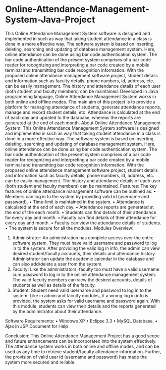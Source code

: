 # Online-Attendance-Management-System-Java-Project
This Online Attendance Management System software is designed and implemented in such as way that taking student attendance in a class is done in a more effective way. The software system is based on inserting, deleting, searching and updating of database management system. Here, online attendance can be done using bar code authentication system. The bar code authentication of the present system comprises of a bar code reader for recognizing and interpreting a bar code created by a mobile terminal and transmitting bar code recognition information. With the proposed online attendance management software project, student details and information such as faculty details, phone numbers, id, address, etc. can be easily management. The history and attendance details of each user (both student and faculty members) can be maintained.
Developed in Java programming language, Online Attendance Management System works in both online and offline modes. The main aim of this project is to provide a platform for managing attendance of students, generate attendance reports, manage and record student details, etc. Attendance is calculated at the end of each day and updated to the database, whereas the reports are generated at the end of each month.
About Online Attendance Management System:
This Online Attendance Management System software is designed and implemented in such as way that taking student attendance in a class is done in a more effective way. The software system is based on inserting, deleting, searching and updating of database management system.
Here, online attendance can be done using bar code authentication system. The bar code authentication of the present system comprises of a bar code reader for recognizing and interpreting a bar code created by a mobile terminal and transmitting bar code recognition information.
With the proposed online attendance management software project, student details and information such as faculty details, phone numbers, id, address, etc. can be easily management. The history and attendance details of each user (both student and faculty members) can be maintained.
Features:
The key features of online attendance management software can be outlined as:
•	Members can log in to the system by providing valid id (username and password).
•	Time-limit is maintained in the system.
•	Attendance is calculated at the end of each day.
•	Attendance reports are generated at the end of the each month.
•	Students can find details of their attendance for every day and month.
•	Faculty can find details of their attendance for every day and month.
•	Faculty can view the attendance details of students.
•	The system is secure for all the modules.
Modules Overview:
1. Administrator: An administration has complete access over the entire software system. They must have valid username and password to log in to the system. After providing the valid log in info, the admin can view desired student/faculty accounts, their details and attendance history. Administrator can update the academic calendar in the database and can also add/delete a user from the system.
2. Faculty: Like the administrators, faculty too must have a valid username cum password to log in to the online attendance management system. The valid faculty members can view the desired accounts, details of students as well as details of the faculty.
3. Student: Student need valid username and password to log in to the system. Like in admin and faculty modules, if a wrong log in info is provided, the system asks for valid username and password again. With this module, students can view their details and the reports generated by the administrator about their attendance.

Software Requirements:
•	Windows XP
•	Eclipse 3.3
•	MySQL Database.
•	Ajax in JSP Document for Help

Conclusion:
This Online Attendance Management Project has a good scope and future enhancements can be incorporated into the system effectively. The attendance system works in both online and offline modes, and can be used as any time to retrieve student/faculty attendance information. Further, the provision of valid user id (username and password) has made the system more secured and reliable.

